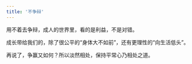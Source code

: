 ```yaml
---
title: '不争辩'
---
```

用不着去争辩，成人的世界里，看的是利益，不是对错。  
  
成长带给我们的，除了很公平的“身体大不如前”，还有更理性的“向生活低头”。

再说了，争赢又如何？所以淡然相处，保持平常心乃相处之道。
